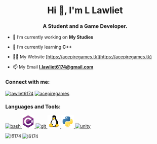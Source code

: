 <h1 align="center">Hi 👋, I'm L Lawliet</h1>
<h3 align="center">A Student and a Game Developer.</h3>

- 🔭 I’m currently working on **My Studies**

- 🌱 I’m currently learning **C++**

- 👨‍💻 My Website [https://acepiregames.tk](https://acepiregames.tk)

- 📫 My Email **l.lawliet6174@gmail.com**

<h3 align="left">Connect with me:</h3>
<p align="left">
<a href="https://instagram.com/lawliet6174" target="blank"><img align="center" src="https://raw.githubusercontent.com/rahuldkjain/github-profile-readme-generator/master/src/images/icons/Social/instagram.svg" alt="lawliet6174" height="30" width="40" /></a>
<a href="https://www.youtube.com/@acepiregames" target="blank"><img align="center" src="https://raw.githubusercontent.com/rahuldkjain/github-profile-readme-generator/master/src/images/icons/Social/youtube.svg" alt="acepiregames" height="30" width="40" /></a>
</p>

<h3 align="left">Languages and Tools:</h3>
<p align="left"> <a href="https://www.gnu.org/software/bash/" target="_blank" rel="noreferrer"> <img src="https://www.vectorlogo.zone/logos/gnu_bash/gnu_bash-icon.svg" alt="bash" width="40" height="40"/> </a> <a href="https://www.w3schools.com/cs/" target="_blank" rel="noreferrer"> <img src="https://raw.githubusercontent.com/devicons/devicon/master/icons/csharp/csharp-original.svg" alt="csharp" width="40" height="40"/> </a> <a href="https://git-scm.com/" target="_blank" rel="noreferrer"> <img src="https://www.vectorlogo.zone/logos/git-scm/git-scm-icon.svg" alt="git" width="40" height="40"/> </a> <a href="https://www.linux.org/" target="_blank" rel="noreferrer"> <img src="https://raw.githubusercontent.com/devicons/devicon/master/icons/linux/linux-original.svg" alt="linux" width="40" height="40"/> </a> <a href="https://www.python.org" target="_blank" rel="noreferrer"> <img src="https://raw.githubusercontent.com/devicons/devicon/master/icons/python/python-original.svg" alt="python" width="40" height="40"/> </a> <a href="https://unity.com/" target="_blank" rel="noreferrer"> <img src="https://www.vectorlogo.zone/logos/unity3d/unity3d-icon.svg" alt="unity" width="40" height="40"/> </a> </p>

<p><img align="left" src="https://github-readme-stats.vercel.app/api/top-langs?username=l6174&show_icons=true&title_color=eceff4&text_color=eceff4&bg_color=2e3440&hide_border=true&locale=en&layout=compact" alt="l6174" /></p>

<p>&nbsp;<img align="center" src="https://github-readme-stats.vercel.app/api?username=l6174&show_icons=true&title_color=eceff4&text_color=eceff4&bg_color=2e3440&hide_border=true&locale=en" alt="l6174" /></p>
